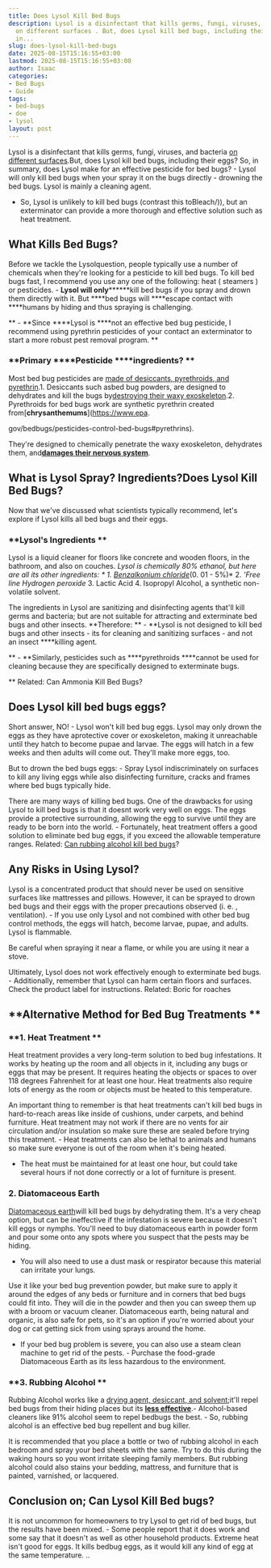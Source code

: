 ```yaml
---
title: Does Lysol Kill Bed Bugs
description: Lysol is a disinfectant that kills germs, fungi, viruses, and bacteria
  on different surfaces . But, does Lysol kill bed bugs, including their eggs? So,
  in...
slug: does-lysol-kill-bed-bugs
date: 2025-08-15T15:16:55+03:00
lastmod: 2025-08-15T15:16:55+03:00
author: Isaac
categories:
- Bed Bugs
- Guide
tags:
- bed-bugs
- doe
- lysol
layout: post
---
```

Lysol is a disinfectant that kills germs, fungi, viruses, and bacteria [on different surfaces](https://pestpolicy.com/best-drain-cleaner//).But, does Lysol kill bed bugs, including their eggs? So, in summary, does Lysol make for an effective pesticide for bed bugs? - Lysol will only kill bed bugs when your spray it on the bugs directly - drowning the bed bugs. Lysol is mainly a cleaning agent.

- So, Lysol is unlikely to kill bed bugs (contrast this toBleach/)), but an exterminator can provide a more thorough and effective solution such as heat treatment.

##  What Kills Bed Bugs?

Before we tackle the Lysolquestion, people typically use a number of chemicals when they're looking for a pesticide to kill bed bugs. To kill bed bugs fast, I recommend you use any one of the following: heat ( steamers ) or pesticides. - **Lysol will only********kill bed bugs if you spray and drown them directly with it. But ****bed bugs will ****escape contact with ****humans by hiding and thus spraying is challenging.

** - **Since ****Lysol is ****not an effective bed bug pesticide, I recommend using pyrethrin pesticides of your contact an exterminator to start a more robust pest removal program. **

###  **Primary ****Pesticide ****ingredients? **

Most bed bug pesticides are [made of desiccants, pyrethroids, and pyrethrin](https://www.epa.gov/bedbugs/pesticides-control-bed-bugs).1. Desiccants such asbed bug powders, are designed to dehydrates and kill the bugs by[destroying their waxy exoskeleton](https://www.epa.gov/bedbugs/pesticides-control-bed-bugs#pyrethrins).2. Pyrethroids for bed bugs work are synthetic pyrethrin created from[**chrysanthemums**](https://www.epa.

gov/bedbugs/pesticides-control-bed-bugs#pyrethrins).

They're designed to chemically penetrate the waxy exoskeleton, dehydrates them, and[**damages their nervous system**](https://www.sciencedirect.com/science/article/abs/pii/002073229500016X#:~:text=Anatomy%20of%20the%20sensory%20organs,have%20rich%20complements%20of%20sensilla.).

##  What is Lysol Spray? Ingredients?Does Lysol Kill Bed Bugs?

Now that we've discussed what scientists typically recommend, let's explore if Lysol kills all bed bugs and their eggs.

###  **Lysol's Ingredients **

Lysol is a liquid cleaner for floors like concrete and wooden floors, in the bathroom, and also on couches. *Lysol is chemically 80% ethanol, but here are all its other ingredients: * 1. [*Benzalkonium chloride*](https://www.quatchem.com/manufacturing-solutions/biocidal-raw-materials/benzalkonium-chloride)*(0. 01 - 5%)* 2. *'Free line Hydrogen peroxide* 3. Lactic Acid 4. Isopropyl Alcohol, a synthetic non-volatile solvent.

The ingredients in Lysol are sanitizing and disinfecting agents that'll kill germs and bacteria; but are not suitable for attracting and exterminate bed bugs and other insects. **Therefore: ** - **Lysol is not designed to kill bed bugs and other insects - its for cleaning and sanitizing surfaces - and not an insect ****killing agent.

** - **Similarly, pesticides such as ****pyrethroids ****cannot be used for cleaning because they are specifically designed to exterminate bugs.

** Related: Can Ammonia Kill Bed Bugs?

##  Does Lysol kill bed bugs eggs?

Short answer, NO! - Lysol won't kill bed bug eggs. Lysol may only drown the eggs as they have aprotective cover or exoskeleton, making it unreachable until they hatch to become pupae and larvae. The eggs will hatch in a few weeks and then adults will come out. They'll make more eggs, too.

But to drown the bed bugs eggs: - Spray Lysol indiscriminately on surfaces to kill any living eggs while also disinfecting furniture, cracks and frames where bed bugs typically hide.

There are many ways of killing bed bugs. One of the drawbacks for using Lysol to kill bed bugs is that it doesnt work very well on eggs. The eggs provide a protective surrounding, allowing the egg to survive until they are ready to be born into the world. - Fortunately, heat treatment offers a good solution to eliminate bed bug eggs, if you exceed the allowable temperature ranges. Related: [Can rubbing alcohol kill bed bugs](https://pestpolicy.com/does-rubbing-alcohol-kill-bed-bugs/)?

##  Any Risks in Using Lysol?

Lysol is a concentrated product that should never be used on sensitive surfaces like mattresses and pillows. However, it can be sprayed to drown bed bugs and their eggs with the proper precautions observed (i. e. , ventilation). - If you use only Lysol and not combined with other bed bug control methods, the eggs will hatch, become larvae, pupae, and adults. Lysol is flammable.

Be careful when spraying it near a flame, or while you are using it near a stove.

Ultimately, Lysol does not work effectively enough to exterminate bed bugs. - Additionally, remember that Lysol can harm certain floors and surfaces. Check the product label for instructions. Related: Boric for roaches

##  **Alternative Method for Bed Bug Treatments **

###  **1. Heat Treatment **

Heat treatment provides a very long-term solution to bed bug infestations. It works by heating up the room and all objects in it, including any bugs or eggs that may be present. It requires heating the objects or spaces to over 118 degrees Fahrenheit for at least one hour. Heat treatments also require lots of energy as the room or objects must be heated to this temperature.

An important thing to remember is that heat treatments can't kill bed bugs in hard-to-reach areas like inside of cushions, under carpets, and behind furniture. Heat treatment may not work if there are no vents for air circulation and/or insulation so make sure these are sealed before trying this treatment. - Heat treatments can also be lethal to animals and humans so make sure everyone is out of the room when it's being heated.

- The heat must be maintained for at least one hour, but could take several hours if not done correctly or a lot of furniture is present.

###  **2. Diatomaceous Earth**

[Diatomaceous earth](https://pestpolicy.com/does-diatomaceous-earth-kill-bed-bugs/)will kill bed bugs by dehydrating them. It's a very cheap option, but can be ineffective if the infestation is severe because it doesn't kill eggs or nymphs. You'll need to buy diatomaceous earth in powder form and pour some onto any spots where you suspect that the pests may be hiding.

- You will also need to use a dust mask or respirator because this material can irritate your lungs.

Use it like your bed bug prevention powder, but make sure to apply it around the edges of any beds or furniture and in corners that bed bugs could fit into. They will die in the powder and then you can sweep them up with a broom or vacuum cleaner. Diatomaceous earth, being natural and organic, is also safe for pets, so it's an option if you're worried about your dog or cat getting sick from using sprays around the home.

- If your bed bug problem is severe, you can also use a steam clean machine to get rid of the pests. - Purchase the food-grade Diatomaceous Earth as its less hazardous to the environment.

###  **3. Rubbing Alcohol **

Rubbing Alcohol works like a [drying agent, desiccant, and solvent](https://pestpolicy.com/does-rubbing-alcohol-kill-bed-bugs/);it'll repel bed bugs from their hiding places but its [**less effective**](https://njaes.rutgers.edu/fs1251/).- Alcohol-based cleaners like 91% alcohol seem to repel bedbugs the best. - So, rubbing alcohol is an effective bed bug repellent and bug killer.

It is recommended that you place a bottle or two of rubbing alcohol in each bedroom and spray your bed sheets with the same. Try to do this during the waking hours so you wont irritate sleeping family members. But rubbing alcohol could also stains your bedding, mattress, and furniture that is painted, varnished, or lacquered.

##  Conclusion on; Can Lysol Kill Bed bugs?

It is not uncommon for homeowners to try Lysol to get rid of bed bugs, but the results have been mixed. - Some people report that it does work and some say that it doesn't as well as other household products. Extreme heat isn't good for eggs. It kills bedbug eggs, as it would kill any kind of egg at the same temperature. ..
